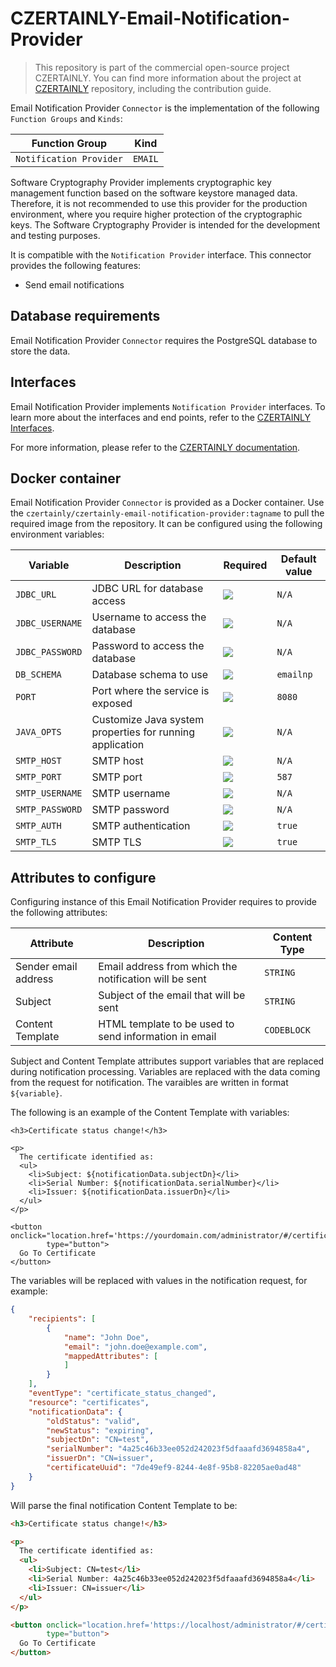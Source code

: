 # CZERTAINLY-Email-Notification-Provider

> This repository is part of the commercial open-source project CZERTAINLY. You can find more information about the project at [CZERTAINLY](https://github.com/CZERTAINLY/CZERTAINLY) repository, including the contribution guide.

Email Notification Provider `Connector` is the implementation of the following `Function Groups` and `Kinds`:

| Function Group          | Kind    |
|-------------------------|---------|
| `Notification Provider` | `EMAIL` |

Software Cryptography Provider implements cryptographic key management function based on the software keystore managed data. Therefore, it is not recommended to use this provider for the production environment, where you require higher protection of the cryptographic keys. The Software Cryptography Provider is intended for the development and testing purposes.

It is compatible with the `Notification Provider` interface. This connector provides the following features:
- Send email notifications

## Database requirements

Email Notification Provider `Connector` requires the PostgreSQL database to store the data.

## Interfaces

Email Notification Provider implements `Notification Provider` interfaces. To learn more about the interfaces and end points, refer to the [CZERTAINLY Interfaces](https://github.com/CZERTAINLY/CZERTAINLY-Interfaces).

For more information, please refer to the [CZERTAINLY documentation](https://docs.czertainly.com).

## Docker container

Email Notification Provider `Connector` is provided as a Docker container. Use the `czertainly/czertainly-email-notification-provider:tagname` to pull the required image from the repository. It can be configured using the following environment variables:

| Variable        | Description                                              | Required                                           | Default value |
|-----------------|----------------------------------------------------------|----------------------------------------------------|---------------|
| `JDBC_URL`      | JDBC URL for database access                             | ![](https://img.shields.io/badge/-YES-success.svg) | `N/A`         |
| `JDBC_USERNAME` | Username to access the database                          | ![](https://img.shields.io/badge/-YES-success.svg) | `N/A`         |
| `JDBC_PASSWORD` | Password to access the database                          | ![](https://img.shields.io/badge/-YES-success.svg) | `N/A`         |
| `DB_SCHEMA`     | Database schema to use                                   | ![](https://img.shields.io/badge/-NO-red.svg)      | `emailnp`     |
| `PORT`          | Port where the service is exposed                        | ![](https://img.shields.io/badge/-NO-red.svg)      | `8080`        |
| `JAVA_OPTS`     | Customize Java system properties for running application | ![](https://img.shields.io/badge/-NO-red.svg)      | `N/A`         |
| `SMTP_HOST`     | SMTP host                                                | ![](https://img.shields.io/badge/-YES-success.svg) | `N/A`         |
| `SMTP_PORT`     | SMTP port                                                | ![](https://img.shields.io/badge/-NO-red.svg)      | `587`         |
| `SMTP_USERNAME` | SMTP username                                            | ![](https://img.shields.io/badge/-NO-red.svg)      | `N/A`         |
| `SMTP_PASSWORD` | SMTP password                                            | ![](https://img.shields.io/badge/-NO-red.svg)      | `N/A`         |
| `SMTP_AUTH`     | SMTP authentication                                      | ![](https://img.shields.io/badge/-NO-red.svg)      | `true`        |
| `SMTP_TLS`      | SMTP TLS                                                 | ![](https://img.shields.io/badge/-NO-red.svg)      | `true`        |

## Attributes to configure

Configuring instance of this Email Notification Provider requires to provide the following attributes:

| Attribute            | Description                                            | Content Type |
|----------------------|--------------------------------------------------------|--------------|
| Sender email address | Email address from which the notification will be sent | `STRING`     |
| Subject              | Subject of the email that will be sent                 | `STRING`     |
| Content Template     | HTML template to be used to send information in email  | `CODEBLOCK`  |

Subject and Content Template attributes support variables that are replaced during notification processing. Variables are replaced with the data coming from the request for notification.
The varaibles are written in format `${variable}`.

The following is an example of the Content Template with variables:
```htlm
<h3>Certificate status change!</h3>

<p>
  The certificate identified as:
  <ul>
    <li>Subject: ${notificationData.subjectDn}</li>
    <li>Serial Number: ${notificationData.serialNumber}</li>
    <li>Issuer: ${notificationData.issuerDn}</li>
  </ul>
</p>

<button onclick="location.href='https://yourdomain.com/administrator/#/certificates/detail/${notificationData.certificateUuid}'"
        type="button">
  Go To Certificate
</button>
```

The variables will be replaced with values in the notification request, for example:
```json
{
    "recipients": [
        {
            "name": "John Doe",
            "email": "john.doe@example.com",
            "mappedAttributes": [
            ]
        }
    ],
    "eventType": "certificate_status_changed",
    "resource": "certificates",
    "notificationData": {
        "oldStatus": "valid",
        "newStatus": "expiring",
        "subjectDn": "CN=test",
        "serialNumber": "4a25c46b33ee052d242023f5dfaaafd3694858a4",
        "issuerDn": "CN=issuer",
        "certificateUuid": "7de49ef9-8244-4e8f-95b8-82205ae0ad48"
    }
}
```

Will parse the final notification Content Template to be:
```html
<h3>Certificate status change!</h3>

<p>
  The certificate identified as:
  <ul>
    <li>Subject: CN=test</li>
    <li>Serial Number: 4a25c46b33ee052d242023f5dfaaafd3694858a4</li>
    <li>Issuer: CN=issuer</li>
  </ul>
</p>

<button onclick="location.href='https://localhost/administrator/#/certificates/detail/7de49ef9-8244-4e8f-95b8-82205ae0ad48'"
        type="button">
  Go To Certificate
</button>
```